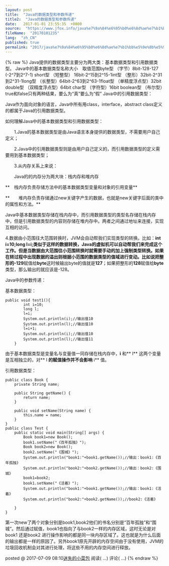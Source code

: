 ```yaml
---
layout: post
title:  "Java的数据类型和参数传递"
title2:  "Java的数据类型和参数传递"
date:   2017-01-01 23:55:35  +0800
source:  "https://www.jfox.info/java%e7%9a%84%e6%95%b0%e6%8d%ae%e7%b1%bb%e5%9e%8b%e5%92%8c%e5%8f%82%e6%95%b0%e4%bc%a0%e9%80%92-2.html"
fileName:  "20170101235"
lang:  "zh_CN"
published: true
permalink: "2017/java%e7%9a%84%e6%95%b0%e6%8d%ae%e7%b1%bb%e5%9e%8b%e5%92%8c%e5%8f%82%e6%95%b0%e4%bc%a0%e9%80%92-2.html"
---
```

{% raw %}
Java提供的数据类型主要分为两大类：基本数据类型和引用数据类型。
Java中的基本数据类型名称大小　取值范围byte型 （字节）8bit-128-127  (-2^7到2^7-1)
short型 （短整型）
16bit-2^15到2^15-1int型 （整形）32bit-2^31到2^31-1long型 （长整型）64bit-2^63到2^63-1float型 （单精度浮点型）32bit double型 （双精度浮点型）64bit char型 （字符型）16bit boolean型 （布尔型）true和false只有两种结果，要么为“真”要么为“假”
Java中的引用数据类型：

Java作为面向对象的语言，Java中所有用class，interface，abstract class定义的都属于Java的引用数据类型。

如何理解Java中的基本数据类型和引用数据类型：

　　1.Java的基本数据类型是由Java语言本身提供的数据类型，不需要用户自己定义；

　　2.Java中的引用数据类型则是由用户自己定义的，而引用数据类型的定义需要用到基本数据类型；

　　3.从内存关系上来说：

 　　Java的的内存分为两大块：栈内存和堆内存

**　栈内存负责存储方法中的基本数据类型变量和对象的引用变量**

**　　堆内存负责存储通过new关键字产生的数据，也就是new关键字后面的类中的属性和方法。**

Java中基本数据类型存储在栈内存中，而引用数据类型的类型名存储在栈内存中，但是引用数据类型的内容则存储在堆内存中。两者之间通过地址来连接，实现互相的访问。

4.数据由小范围往大范围转换时，JVM会自动帮我们实现类型的转换。比如：**int i=10;long l=i;**类似于这样的数据转换，Java的虚拟机可以自动帮我们来完成这个工作。但是当数据由大范围往小范围转换时就需要手动的加上强制类型转换。如果在转过程中出现数据的溢出则根据小范围的数据类型的值域进行变动。比如说把整形的**-129**赋值给**byte**这时候输出byte的值就是**127**；如果把整形的**128**赋值给**byte**类型，那么输出的就应该是-128。

Java中的参数传递：

基本数据类型：

    public void test1(){
            int i=10;
            long l;
            l=i;
            System.out.println(i);//输出值10
            System.out.println(l);//输出值10
            l=i+1;
            System.out.println(i);//输出值10
            System.out.println(l);//输出值11
        } 

由于基本数据类型是变量名与变量值一同存储在栈内存中，**i** 和** l** 这两个变量是互相独立的，对** l **的赋值操作并不会影响** i** 值。

引用数据类型：

    public class Book {
        private String name;
    
        public String getName() {
            return name;
        }
    
        public void setName(String name) {
            this.name = name;
        }
    }
    public class Test {
        public static void main(String[] args) {
            Book book1=new Book();
            book1.setName("《百年孤独》");
            Book book2=new Book();
            book2.setName("《围城》");
            System.out.println("book1:"+book1.getName());//输出：book1:《百年孤独》
            System.out.println("book2:"+book2.getName());//输出：book2:《围城》
            book1=book2;
            book1.setName("《活着》");
            System.out.println("book1:"+book1.getName());//输出：book1:《活着》
            System.out.println("book2:"+book2.getName());//book2:《活着》
    
        }
    }

第一次new了两个对象分别是book1,book2他们的书名分别是“百年孤独”和“围城”。然后通过赋值，book1也指向了与book2一样的内存区域，这时无论是对book1 还是book2 进行操作影响的都是同一块内存区域了。这也就是为什么后面的输出都是一样的原因了。另外book1原先开辟的内存空间由于没有使用，JVM的垃圾回收机制会对其进行处理，将这些不用的内存空间进行释放。
 

  posted @ 
 2017-07-09 08:10[迷失的小菜包](https://www.jfox.info/go.php?url=http://www.cnblogs.com/cbs-writing/) 阅读( 
 …) 评论( 
 …)
{% endraw %}
